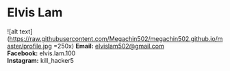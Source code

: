 # Elvis Lam
![alt text](https://raw.githubusercontent.com/Megachin502/megachin502.github.io/master/profile.jpg =250x)
<b>Email:</b> elvislam502@gmail.com<br>
<b>Facebook:</b> elvis.lam.100<br>
<b>Instagram:</b> kill_hacker5<br>
